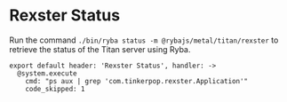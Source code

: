 
# Rexster Status

Run the command `./bin/ryba status -m @rybajs/metal/titan/rexster` to retrieve the status
of the Titan server using Ryba.

    export default header: 'Rexster Status', handler: ->
      @system.execute
        cmd: "ps aux | grep 'com.tinkerpop.rexster.Application'"
        code_skipped: 1
